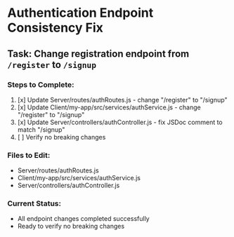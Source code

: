 # Authentication Endpoint Consistency Fix

## Task: Change registration endpoint from `/register` to `/signup`

### Steps to Complete:

1. [x] Update Server/routes/authRoutes.js - change "/register" to "/signup"
2. [x] Update Client/my-app/src/services/authService.js - change "/register" to "/signup"
3. [x] Update Server/controllers/authController.js - fix JSDoc comment to match "/signup"
4. [ ] Verify no breaking changes

### Files to Edit:

- Server/routes/authRoutes.js
- Client/my-app/src/services/authService.js
- Server/controllers/authController.js

### Current Status:

- All endpoint changes completed successfully
- Ready to verify no breaking changes
